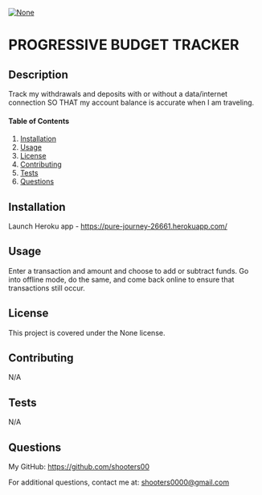 
<a href="" rel="nofollow"><img src="https://img.shields.io/badge/license-none-blue.svg" alt="None" title="None" style="max-width:100%;"></a>
# PROGRESSIVE BUDGET TRACKER

## Description
Track my withdrawals and deposits with or without a data/internet connection SO THAT my account balance is accurate when I am traveling.

#### Table of Contents
1. [Installation](#installation)
2. [Usage](#usage)
3. [License](#license)
4. [Contributing](#contributing)
5. [Tests](#tests)
6. [Questions](#questions)

## Installation
Launch Heroku app - https://pure-journey-26661.herokuapp.com/ 

## Usage
Enter a transaction and amount and choose to add or subtract funds.  Go into offline mode, do the same, and come back online to ensure that transactions still occur.

## License
This project is covered under the None license. 

## Contributing
N/A

## Tests
N/A

## Questions
My GitHub: https://github.com/shooters00

For additional questions, contact me at: shooters0000@gmail.com

